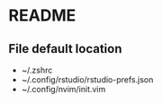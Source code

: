 # README 

## File default location 

- ~/.zshrc
- ~/.config/rstudio/rstudio-prefs.json
- ~/.config/nvim/init.vim
